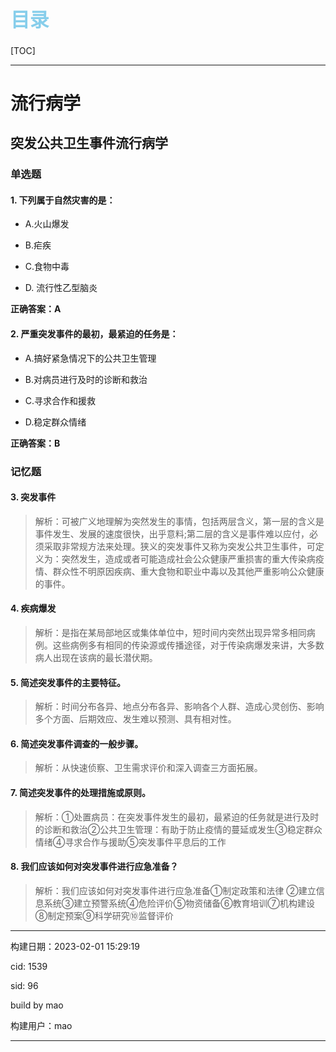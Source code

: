 
<h1 style="font-size:2.2em;color:skyblue;text-align:left">目录</h1>

[TOC]

---






























# 流行病学

## 突发公共卫生事件流行病学

### 单选题

#### 1. 下列属于自然灾害的是：

* A.火山爆发

* B.疟疾

* C.食物中毒

* D. 流行性乙型脑炎

**正确答案：A**







#### 2. 严重突发事件的最初，最紧迫的任务是：

* A.搞好紧急情况下的公共卫生管理

* B.对病员进行及时的诊断和救治

* C.寻求合作和援救

* D.稳定群众情绪

**正确答案：B**











### 记忆题

#### 3. 突发事件

> 解析：可被广义地理解为突然发生的事情，包括两层含义，第一层的含义是事件发生、发展的速度很快，出乎意料;第二层的含义是事件难以应付，必须采取非常规方法来处理。狭义的突发事件又称为突发公共卫生事件，可定义为：突然发生，造成或者可能造成社会公众健康严重损害的重大传染病疫情、群众性不明原因疾病、重大食物和职业中毒以及其他严重影响公众健康的事件。







#### 4. 疾病爆发

> 解析：是指在某局部地区或集体单位中，短时间内突然出现异常多相同病例。这些病例多有相同的传染源或传播途径，对于传染病爆发来讲，大多数病人出现在该病的最长潜伏期。







#### 5. 简述突发事件的主要特征。

> 解析：时间分布各异、地点分布各异、影响各个人群、造成心灵创伤、影响多个方面、后期效应、发生难以预测、具有相对性。







#### 6. 简述突发事件调查的一般步骤。

> 解析：从快速侦察、卫生需求评价和深入调查三方面拓展。







#### 7. 简述突发事件的处理措施或原则。

> 解析：①处置病员：在突发事件发生的最初，最紧迫的任务就是进行及时的诊断和救治②公共卫生管理：有助于防止疫情的蔓延或发生③稳定群众情绪④寻求合作与援助⑤突发事件平息后的工作







#### 8. 我们应该如何对突发事件进行应急准备？

> 解析：我们应该如何对突发事件进行应急准备①制定政策和法律 ②建立信息系统③建立预警系统④危险评价⑤物资储备⑥教育培训⑦机构建设⑧制定预案⑨科学研究⑩监督评价

















---

构建日期：2023-02-01 15:29:19

cid: 1539

sid: 96

build  by  mao

构建用户：mao

---